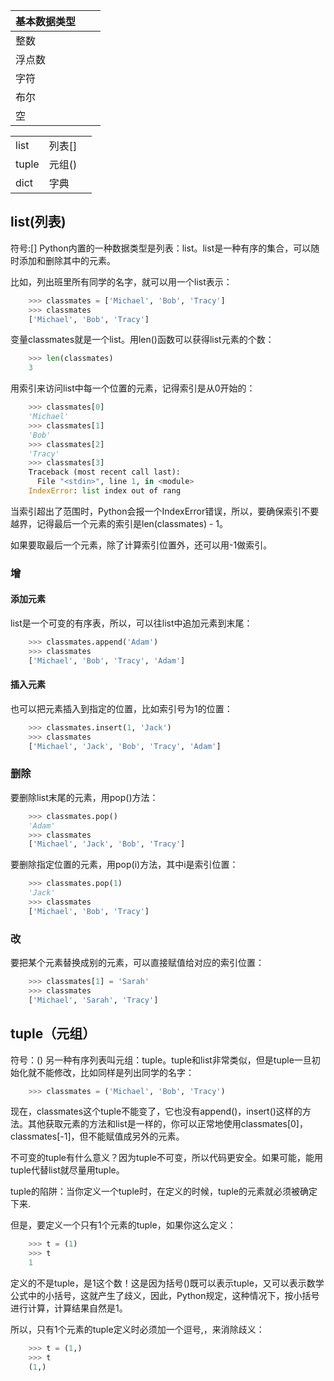 | 基本数据类型| | | 
|--|--|--|
| 整数 | | |
| 浮点数 | |
| 字符 | |
| 布尔 | |
| 空 | |

| | | | 
|--|--|--|
| list | 列表[] | | 
| tuple| 元组()| | 
| dict| 字典 | | 

## list(列表)
符号:[]
Python内置的一种数据类型是列表：list。list是一种有序的集合，可以随时添加和删除其中的元素。

比如，列出班里所有同学的名字，就可以用一个list表示：
```python
    >>> classmates = ['Michael', 'Bob', 'Tracy']
    >>> classmates
    ['Michael', 'Bob', 'Tracy']
```

变量classmates就是一个list。用len()函数可以获得list元素的个数：
```python
    >>> len(classmates)
    3
```
用索引来访问list中每一个位置的元素，记得索引是从0开始的：
```python
    >>> classmates[0]
    'Michael'
    >>> classmates[1]
    'Bob'
    >>> classmates[2]
    'Tracy'
    >>> classmates[3]
    Traceback (most recent call last):
      File "<stdin>", line 1, in <module>
    IndexError: list index out of rang
```
当索引超出了范围时，Python会报一个IndexError错误，所以，要确保索引不要越界，记得最后一个元素的索引是len(classmates) - 1。

如果要取最后一个元素，除了计算索引位置外，还可以用-1做索引。

### 增
#### 添加元素
list是一个可变的有序表，所以，可以往list中追加元素到末尾：
```python
    >>> classmates.append('Adam')
    >>> classmates
    ['Michael', 'Bob', 'Tracy', 'Adam']
```

#### 插入元素
也可以把元素插入到指定的位置，比如索引号为1的位置：
```python
    >>> classmates.insert(1, 'Jack')
    >>> classmates
    ['Michael', 'Jack', 'Bob', 'Tracy', 'Adam']
```

### 删除
要删除list末尾的元素，用pop()方法：
```python
    >>> classmates.pop()
    'Adam'
    >>> classmates
    ['Michael', 'Jack', 'Bob', 'Tracy']

```
要删除指定位置的元素，用pop(i)方法，其中i是索引位置：
```python
    >>> classmates.pop(1)
    'Jack'
    >>> classmates
    ['Michael', 'Bob', 'Tracy']
```
### 改
要把某个元素替换成别的元素，可以直接赋值给对应的索引位置：
```python
    >>> classmates[1] = 'Sarah'
    >>> classmates
    ['Michael', 'Sarah', 'Tracy']
```

## tuple（元组）

符号：()
另一种有序列表叫元组：tuple。tuple和list非常类似，但是tuple一旦初始化就不能修改，比如同样是列出同学的名字：
```python
    >>> classmates = ('Michael', 'Bob', 'Tracy')
```

现在，classmates这个tuple不能变了，它也没有append()，insert()这样的方法。其他获取元素的方法和list是一样的，你可以正常地使用classmates[0]，classmates[-1]，但不能赋值成另外的元素。

不可变的tuple有什么意义？因为tuple不可变，所以代码更安全。如果可能，能用tuple代替list就尽量用tuple。

tuple的陷阱：当你定义一个tuple时，在定义的时候，tuple的元素就必须被确定下来.

但是，要定义一个只有1个元素的tuple，如果你这么定义：
```python
    >>> t = (1)
    >>> t
    1
```
定义的不是tuple，是1这个数！这是因为括号()既可以表示tuple，又可以表示数学公式中的小括号，这就产生了歧义，因此，Python规定，这种情况下，按小括号进行计算，计算结果自然是1。

所以，只有1个元素的tuple定义时必须加一个逗号,，来消除歧义：
```python
    >>> t = (1,)
    >>> t
    (1,)
```


































































